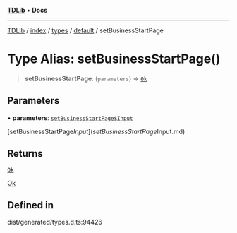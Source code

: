 [**TDLib**](../../../../../../README.md) • **Docs**

***

[TDLib](../../../../../../modules.md) / [index](../../../../../README.md) / [types](../../../README.md) / [default](../README.md) / setBusinessStartPage

# Type Alias: setBusinessStartPage()

> **setBusinessStartPage**: (`parameters`) => [`Ok`](Ok.md)

## Parameters

• **parameters**: [`setBusinessStartPage$Input`](setBusinessStartPage$Input.md)

[setBusinessStartPage$Input](setBusinessStartPage$Input.md)

## Returns

[`Ok`](Ok.md)

[Ok](Ok.md)

## Defined in

dist/generated/types.d.ts:94426
